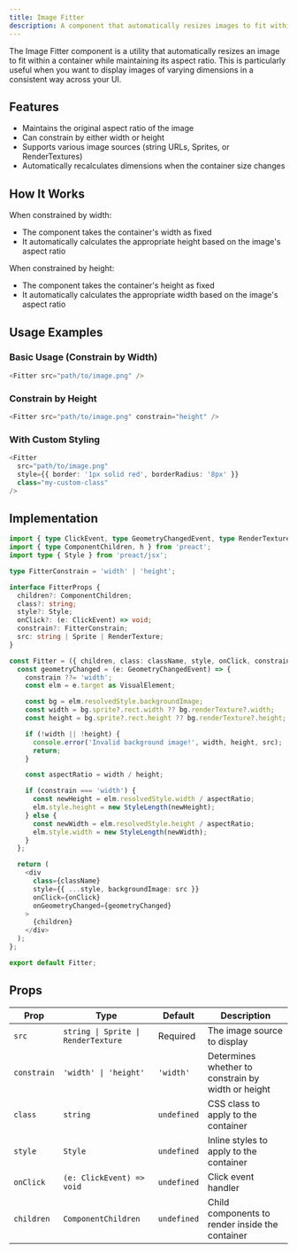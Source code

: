 ```yaml
---
title: Image Fitter
description: A component that automatically resizes images to fit within a container
---
```


The Image Fitter component is a utility that automatically resizes an image to fit within a container while maintaining its aspect ratio. This is particularly useful when you want to display images of varying dimensions in a consistent way across your UI.

## Features

- Maintains the original aspect ratio of the image
- Can constrain by either width or height
- Supports various image sources (string URLs, Sprites, or RenderTextures)
- Automatically recalculates dimensions when the container size changes

## How It Works

When constrained by width:
- The component takes the container's width as fixed
- It automatically calculates the appropriate height based on the image's aspect ratio

When constrained by height:
- The component takes the container's height as fixed
- It automatically calculates the appropriate width based on the image's aspect ratio


## Usage Examples

### Basic Usage (Constrain by Width)

```typescript jsx
<Fitter src="path/to/image.png" />
```

### Constrain by Height

```typescript jsx
<Fitter src="path/to/image.png" constrain="height" />
```

### With Custom Styling

```typescript jsx
<Fitter 
  src="path/to/image.png"
  style={{ border: '1px solid red', borderRadius: '8px' }}
  class="my-custom-class"
/>
```

## Implementation


```typescript jsx
import { type ClickEvent, type GeometryChangedEvent, type RenderTexture, StyleLength } from 'AiDS/System';
import { type ComponentChildren, h } from 'preact';
import type { Style } from 'preact/jsx';

type FitterConstrain = 'width' | 'height';

interface FitterProps {
  children?: ComponentChildren;
  class?: string;
  style?: Style;
  onClick?: (e: ClickEvent) => void;
  constrain?: FitterConstrain;
  src: string | Sprite | RenderTexture;
}

const Fitter = ({ children, class: className, style, onClick, constrain, src }: FitterProps) => {
  const geometryChanged = (e: GeometryChangedEvent) => {
    constrain ??= 'width';
    const elm = e.target as VisualElement;

    const bg = elm.resolvedStyle.backgroundImage;
    const width = bg.sprite?.rect.width ?? bg.renderTexture?.width;
    const height = bg.sprite?.rect.height ?? bg.renderTexture?.height;

    if (!width || !height) {
      console.error('Invalid background image!', width, height, src);
      return;
    }

    const aspectRatio = width / height;

    if (constrain === 'width') {
      const newHeight = elm.resolvedStyle.width / aspectRatio;
      elm.style.height = new StyleLength(newHeight);
    } else {
      const newWidth = elm.resolvedStyle.height / aspectRatio;
      elm.style.width = new StyleLength(newWidth);
    }
  };

  return (
    <div
      class={className}
      style={{ ...style, backgroundImage: src }}
      onClick={onClick}
      onGeometryChanged={geometryChanged}
    >
      {children}
    </div>
  );
};

export default Fitter;
```

## Props

| Prop | Type | Default | Description |
|------|------|---------|-------------|
| `src` | `string \| Sprite \| RenderTexture` | Required | The image source to display |
| `constrain` | `'width' \| 'height'` | `'width'` | Determines whether to constrain by width or height |
| `class` | `string` | `undefined` | CSS class to apply to the container |
| `style` | `Style` | `undefined` | Inline styles to apply to the container |
| `onClick` | `(e: ClickEvent) => void` | `undefined` | Click event handler |
| `children` | `ComponentChildren` | `undefined` | Child components to render inside the container |
